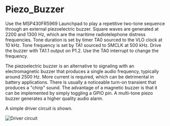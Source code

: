 # Piezo_Buzzer

Use the MSP430FR5969 Launchpad to play a repetitive two-tone sequence through an external piezoelectric buzzer. Square waves are generated at 2200 and 1300 Hz, which are the maritime radiotelephone distress frequencies. Tone duration is set by timer TA0 sourced to the VLO clock at 10 kHz. Tone frequency is set by TA1 sourced to SMCLK at 500 kHz. Drive the buzzer with TA1.1 output on P1.2. Use the TA0 interrupt to change the frequency.

The piezoelectric buzzer is an alternative to signaling with an electromagnetic buzzer that produces a single audio frequency, typically around 2500 Hz. More current is required, which can be detrimental in battery applications. There is usually a noticeable turn-on transient that produces a "chirp" sound.  The advantage of a magnetic buzzer is that it can be implemented by simply toggling a GPIO pin. A multi-tone piezo buzzer generates a higher quality audio alarm. 

A simple driver circuit is shown.

![Driver circuit](https://raw.githubusercontent.com/microphonon/Piezo_Buzzer/master/C1.jpg)
